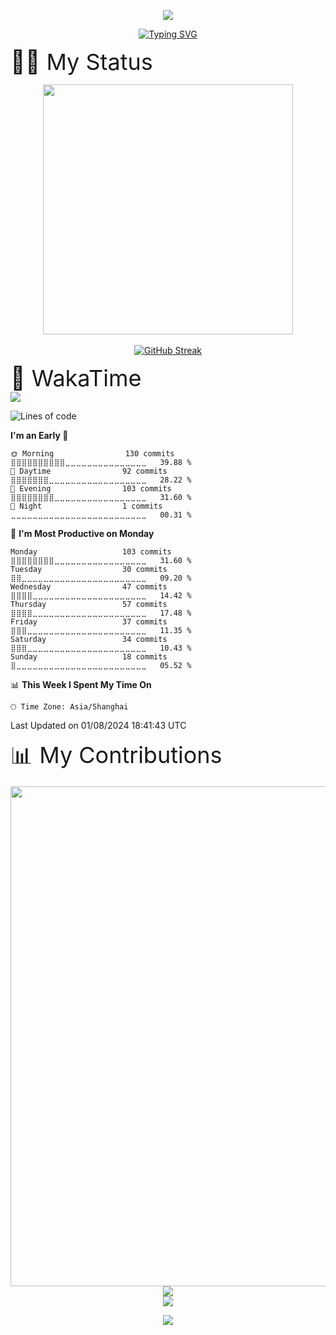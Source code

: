<p align="center">
    <img src="https://capsule-render.vercel.app/api?type=waving&height=300&color=gradient&text=Welcome%20to%20my%20space&fontAlign=48&fontColor=0d1117&animation=fadeIn&stroke=0d1117&reversal=false&desc=Salianbooth&descAlign=61&descAlignY=38" />
</p>
<p align="center">
<a href="https://git.io/typing-svg"><img src="https://readme-typing-svg.demolab.com?font=Fira+Code&pause=1000&color=A347F7&center=false%C2%A0%E5%81%87&vCenter=false%C2%A0%E5%81%87&repeat=true%C2%A0%E7%9C%9F&random=false%C2%A0%E5%81%87&width=444&lines=Welcome+to+my+Github+profile+page!" alt="Typing SVG" /></a>
</p>

 <div style="font-size: 36px;text-align: left;">🧙‍♂️ My Status </div>
<p align="center">
    <!-- https://github.com/anuraghazra/github-readme-stats -->
  <img align="center" width="400" src="https://github-readme-stats.vercel.app/api?username=Salianbooth&theme=tokyonight" />
    <br /> <br />
   <a href="https://git.io/streak-stats"><img src="https://streak-stats.demolab.com?user=Salianbooth&theme=iceberg&hide_border=" alt="GitHub Streak" /></a>
    <br />

 <div style="font-size: 36px;text-align: left;">🍔 WakaTime   </div> 
<picture>
  <source
    srcset="https://github-readme-stats.vercel.app/api/wakatime?username=Salianbooth&layout=compact&text_color=f0f6fc&bg_color=00000000&hide_border=true&hide_title=true"
    media="(prefers-color-scheme: dark)"
  />
  <source
    srcset="https://github-readme-stats.vercel.app/api/wakatime?username=Salianbooth&layout=compact&text_color=1f2328&bg_color=00000000&hide_border=true&hide_title=true"
    media="(prefers-color-scheme: light), (prefers-color-scheme: no-preference)"
  />
  <img src="https://github-readme-stats.vercel.app/api/wakatime?username=Salianbooth&layout=compact&text_color=f0f6fc&bg_color=00000000&hide_border=true&hide_title=true" />
</picture>


<!--START_SECTION:waka-->
![Lines of code](https://img.shields.io/badge/From%20Hello%20World%20I%27ve%20Written-303.8%20thousand%20lines%20of%20code-blue)

**I'm an Early 🐤** 

```text
🌞 Morning                130 commits         ⣿⣿⣿⣿⣿⣿⣿⣿⣿⣿⣀⣀⣀⣀⣀⣀⣀⣀⣀⣀⣀⣀⣀⣀⣀   39.88 % 
🌆 Daytime                92 commits          ⣿⣿⣿⣿⣿⣿⣿⣀⣀⣀⣀⣀⣀⣀⣀⣀⣀⣀⣀⣀⣀⣀⣀⣀⣀   28.22 % 
🌃 Evening                103 commits         ⣿⣿⣿⣿⣿⣿⣿⣿⣀⣀⣀⣀⣀⣀⣀⣀⣀⣀⣀⣀⣀⣀⣀⣀⣀   31.60 % 
🌙 Night                  1 commits           ⣀⣀⣀⣀⣀⣀⣀⣀⣀⣀⣀⣀⣀⣀⣀⣀⣀⣀⣀⣀⣀⣀⣀⣀⣀   00.31 % 
```
📅 **I'm Most Productive on Monday** 

```text
Monday                   103 commits         ⣿⣿⣿⣿⣿⣿⣿⣿⣀⣀⣀⣀⣀⣀⣀⣀⣀⣀⣀⣀⣀⣀⣀⣀⣀   31.60 % 
Tuesday                  30 commits          ⣿⣿⣀⣀⣀⣀⣀⣀⣀⣀⣀⣀⣀⣀⣀⣀⣀⣀⣀⣀⣀⣀⣀⣀⣀   09.20 % 
Wednesday                47 commits          ⣿⣿⣿⣿⣀⣀⣀⣀⣀⣀⣀⣀⣀⣀⣀⣀⣀⣀⣀⣀⣀⣀⣀⣀⣀   14.42 % 
Thursday                 57 commits          ⣿⣿⣿⣿⣀⣀⣀⣀⣀⣀⣀⣀⣀⣀⣀⣀⣀⣀⣀⣀⣀⣀⣀⣀⣀   17.48 % 
Friday                   37 commits          ⣿⣿⣿⣀⣀⣀⣀⣀⣀⣀⣀⣀⣀⣀⣀⣀⣀⣀⣀⣀⣀⣀⣀⣀⣀   11.35 % 
Saturday                 34 commits          ⣿⣿⣿⣀⣀⣀⣀⣀⣀⣀⣀⣀⣀⣀⣀⣀⣀⣀⣀⣀⣀⣀⣀⣀⣀   10.43 % 
Sunday                   18 commits          ⣿⣀⣀⣀⣀⣀⣀⣀⣀⣀⣀⣀⣀⣀⣀⣀⣀⣀⣀⣀⣀⣀⣀⣀⣀   05.52 % 
```


📊 **This Week I Spent My Time On** 

```text
🕑︎ Time Zone: Asia/Shanghai
```


 Last Updated on 01/08/2024 18:41:43 UTC
<!--END_SECTION:waka-->

</p>
 <div style="font-size: 36px;text-align: left;">📊 My Contributions  </div> 
 <p align="center">
    <img width="800"
        src="https://github-readme-activity-graph.vercel.app/graph?username=Salianbooth&theme=github-compact&hide_border=true&area=true" />
    <br />
    <img align="center"
        src="https://github-readme-stats.vercel.app/api/top-langs/?username=Salianbooth&theme=transparent&hide_border=true&layout=donut-vertical&langs_count=6" />
    <br />
    <img align="center" src="https://skillicons.dev/icons?i=c,cpp,clion,java,py,html,css,rust,docker,linux,md,notion,matlab&theme=dark" />
</p>

<p align="center">
    <img src="https://capsule-render.vercel.app/api?type=wave&height=300&color=gradient&text=The%20end&section=footer&reversal=false&fontAlignY=64&animation=fadeIn" />
</p>
